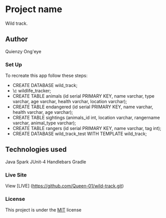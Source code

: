 # Project name
Wild track.
## Author
Quienzy Ong'eye
### Set Up
To recreate this app follow these steps:
* CREATE DATABASE wild_track;
* \c wildlife_tracker;
* CREATE TABLE animals (id serial PRIMARY KEY, name varchar, type varchar, age varchar, health varchar, location varchar);
* CREATE TABLE endangered (id serial PRIMARY KEY, name varchar, health varchar, age varchar);
* CREATE TABLE sightings (animals_id int, location varchar, rangername varchar, animal_type varchar);
* CREATE TABLE rangers (id serial PRIMARY KEY, name varchar, tag int);
* CREATE DATABASE wild_track_test WITH TEMPLATE wild_track;
## Technologies used
Java
Spark
JUnit-4
Handlebars
Gradle
### Live Site
View [LIVE] (https://github.com/Queen-01/wild-track.git)

### License
This project is under the  [MIT](License) license
